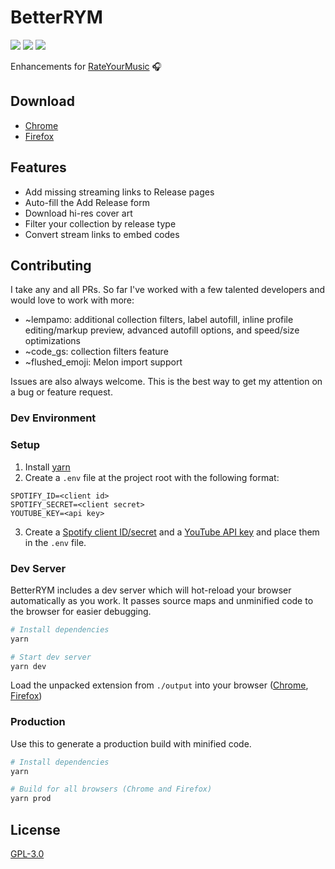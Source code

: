 # BetterRYM

<a href="LICENSE"><img src="https://badgen.net/github/license/jgchk/better-rym" /></a>
<a href="https://addons.mozilla.org/en-US/firefox/addon/better-rym/"><img src="https://badgen.net/amo/v/better-rym?color=orange" /></a>
<a href="https://chrome.google.com/webstore/detail/betterrym/pdbgknkejapoehgogijhmahhpiimlhjg"><img src="https://badgen.net/chrome-web-store/v/pdbgknkejapoehgogijhmahhpiimlhjg?color=green" /></a>

Enhancements for [RateYourMusic](https://rateyourmusic.com/) 🎧

## Download

- [Chrome](https://chrome.google.com/webstore/detail/betterrym/pdbgknkejapoehgogijhmahhpiimlhjg)
- [Firefox](https://addons.mozilla.org/en-US/firefox/addon/better-rym/)

## Features

- Add missing streaming links to Release pages
- Auto-fill the Add Release form
- Download hi-res cover art
- Filter your collection by release type
- Convert stream links to embed codes

## Contributing

I take any and all PRs. So far I've worked with a few talented developers and would love to work with more:

- ~lempamo: additional collection filters, label autofill, inline profile editing/markup preview, advanced autofill options, and speed/size optimizations
- ~code_gs: collection filters feature
- ~flushed_emoji: Melon import support

Issues are also always welcome. This is the best way to get my attention on a bug or feature request.

### Dev Environment

### Setup

1. Install [yarn](https://classic.yarnpkg.com)
2. Create a `.env` file at the project root with the following format:

```
SPOTIFY_ID=<client id>
SPOTIFY_SECRET=<client secret>
YOUTUBE_KEY=<api key>
```

3. Create a [Spotify client ID/secret](https://developer.spotify.com/documentation/web-api/quick-start/) and a [YouTube API key](https://developers.google.com/youtube/v3/getting-started#before-you-start) and place them in the `.env` file.

### Dev Server

BetterRYM includes a dev server which will hot-reload your browser automatically as you work. It passes source maps and unminified code to the browser for easier debugging.

```sh
# Install dependencies
yarn

# Start dev server
yarn dev
```

Load the unpacked extension from `./output` into your browser ([Chrome](https://developer.chrome.com/docs/extensions/mv3/getstarted/#manifest), [Firefox](https://extensionworkshop.com/documentation/develop/temporary-installation-in-firefox/))

### Production

Use this to generate a production build with minified code.

```sh
# Install dependencies
yarn

# Build for all browsers (Chrome and Firefox)
yarn prod
```

## License

[GPL-3.0](https://github.com/jgchk/betterRYM/blob/main/LICENSE)
